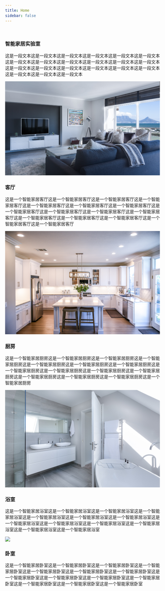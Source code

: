 ```yaml
---
title: Home
sidebar: false
---
```


<Carouseluse />
<br />

<sll>
<h3 slot="slltitle">智能家居实验室</h3>
<p slot="slltext">这是一段文本这是一段文本这是一段文本这是一段文本这是一段文本这是一段文本这是一段文本这是一段文本这是一段文本这是一段文本这是一段文本这是一段文本这是一段文本这是一段文本这是一段文本这是一段文本这是一段文本这是一段文本这是一段文本这是一段文本这是一段文本</p>
</sll>

<wohnraum>
<img slot="img" src="../.vuepress/public/assets/img/wohnraum.jpg" />
<h3 slot="title">客厅</h3>
<p slot="text">这是一个智能家居客厅这是一个智能家居客厅这是一个智能家居客厅这是一个智能家居客厅这是一个智能家居客厅这是一个智能家居客厅这是一个智能家居客厅这是一个智能家居客厅这是一个智能家居客厅这是一个智能家居客厅这是一个智能家居客厅这是一个智能家居客厅这是一个智能家居客厅这是一个智能家居客厅这是一个智能家居客厅这是一个智能家居客厅</p>

<device1-zh slot="1"/>
<device2-zh slot="2"/>
<device3-zh slot="3"/>
<device4-zh slot="4"/>
</wohnraum>

<kueche>
<img slot="img" src="../.vuepress/public/assets/img/kueche.jpg" />
<h3 slot="title">厨房</h3>
<p slot="text">这是一个智能家居厨房这是一个智能家居厨房这是一个智能家居厨房这是一个智能家居厨房这是一个智能家居厨房这是一个智能家居厨房这是一个智能家居厨房这是一个智能家居厨房这是一个智能家居厨房这是一个智能家居厨房这是一个智能家居厨房这是一个智能家居厨房这是一个智能家居厨房这是一个智能家居厨房这是一个智能家居厨房</p>

<device1-zh slot="1"/>
<device2-zh slot="2"/>
<device3-zh slot="3"/>
<device4-zh slot="4"/>
</kueche>

<wc-bad>
<img slot="img" src="../.vuepress/public/assets/img/wcbad.jpg" />
<h3 slot="title">浴室</h3>
<p slot="text">这是一个智能家居浴室这是一个智能家居浴室这是一个智能家居浴室这是一个智能家居浴室这是一个智能家居浴室这是一个智能家居浴室这是一个智能家居浴室这是一个智能家居浴室这是一个智能家居浴室这是一个智能家居浴室这是一个智能家居浴室这是一个智能家居浴室这是一个智能家居浴室</p>

<device1-zh slot="1"/>
<device2-zh slot="2"/>
<device3-zh slot="3"/>
<device4-zh slot="4"/>
</wc-bad>


<krankenbett>
<img slot="img" src="../.vuepress/public/assets/img/krankenbett.jpg" />
<h3 slot="title">卧室</h3>
<p slot="text">这是一个智能家居卧室这是一个智能家居卧室这是一个智能家居卧室这是一个智能家居卧室这是一个智能家居卧室这是一个智能家居卧室这是一个智能家居卧室这是一个智能家居卧室这是一个智能家居卧室这是一个智能家居卧室这是一个智能家居卧室这是一个智能家居卧室这是一个智能家居卧室这是一个智能家居卧室</p>

<device1-zh slot="1"/>
<device2-zh slot="2"/>
<device3-zh slot="3"/>
<device4-zh slot="4"/>
</krankenbett>


<myfooter>
  
</myfooter>